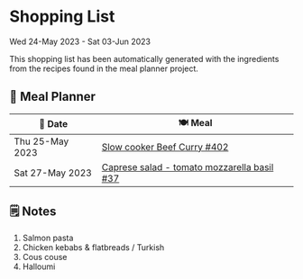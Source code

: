 # Shopping List

Wed 24-May 2023 - Sat 03-Jun 2023

This shopping list has been automatically generated with the ingredients from the recipes found in the meal planner project.

## 📅 Meal Planner

|📅 Date| 🍽️ Meal|
|----|----|
|Thu 25-May 2023|[Slow cooker Beef Curry #402](https://github.com/jcallaghan/The-Cookbook/issues/402)|
|Sat 27-May 2023|[Caprese salad - tomato mozzarella basil #37](https://github.com/jcallaghan/The-Cookbook/issues/37)|

## 🗒️ Notes

1. Salmon pasta
1. Chicken kebabs & flatbreads / Turkish
1. Cous couse
1. Halloumi
